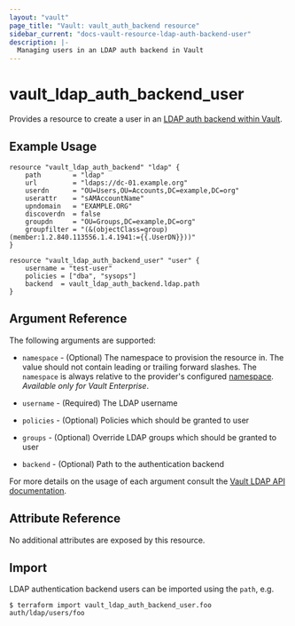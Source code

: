 ```yaml
---
layout: "vault"
page_title: "Vault: vault_auth_backend resource"
sidebar_current: "docs-vault-resource-ldap-auth-backend-user"
description: |-
  Managing users in an LDAP auth backend in Vault
---
```


# vault\_ldap\_auth\_backend\_user

Provides a resource to create a user in an [LDAP auth backend within Vault](https://www.vaultproject.io/docs/auth/ldap.html).

## Example Usage

```hcl
resource "vault_ldap_auth_backend" "ldap" {
    path        = "ldap"
    url         = "ldaps://dc-01.example.org"
    userdn      = "OU=Users,OU=Accounts,DC=example,DC=org"
    userattr    = "sAMAccountName"
    upndomain   = "EXAMPLE.ORG"
    discoverdn  = false
    groupdn     = "OU=Groups,DC=example,DC=org"
    groupfilter = "(&(objectClass=group)(member:1.2.840.113556.1.4.1941:={{.UserDN}}))"
}

resource "vault_ldap_auth_backend_user" "user" {
    username = "test-user"
    policies = ["dba", "sysops"]
    backend  = vault_ldap_auth_backend.ldap.path
}
```

## Argument Reference

The following arguments are supported:

* `namespace` - (Optional) The namespace to provision the resource in.
  The value should not contain leading or trailing forward slashes.
  The `namespace` is always relative to the provider's configured [namespace](/docs/providers/vault/index.html#namespace).
   *Available only for Vault Enterprise*.

* `username` - (Required) The LDAP username

* `policies` - (Optional) Policies which should be granted to user

* `groups` - (Optional) Override LDAP groups which should be granted to user

* `backend` - (Optional) Path to the authentication backend

For more details on the usage of each argument consult the [Vault LDAP API documentation](https://www.vaultproject.io/api-docs/auth/ldap).

## Attribute Reference

No additional attributes are exposed by this resource.

## Import

LDAP authentication backend users can be imported using the `path`, e.g.

```
$ terraform import vault_ldap_auth_backend_user.foo auth/ldap/users/foo
```
